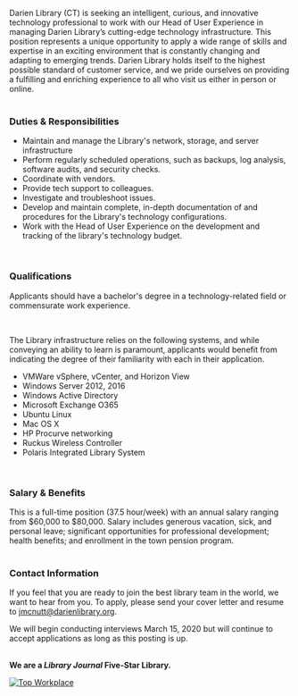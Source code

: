 Darien Library (CT) is seeking an intelligent, curious, and innovative technology professional to work with our Head of User Experience in managing Darien Library’s cutting-edge technology infrastructure. This position represents a unique opportunity to apply a wide range of skills and expertise in an exciting environment that is constantly changing and adapting to emerging trends. Darien Library holds itself to the highest possible standard of customer service, and we pride ourselves on providing a fulfilling and enriching experience to all who visit us either in person or online.
<br />
<br />

### Duties & Responsibilities
* Maintain and manage the Library's network, storage, and server infrastructure
* Perform regularly scheduled operations, such as backups, log analysis, software audits, and security checks.
* Coordinate with vendors.
* Provide tech support to colleagues.
* Investigate and troubleshoot issues.
* Develop and maintain complete, in-depth documentation of and procedures for the Library's technology configurations.
* Work with the Head of User Experience on the development and tracking of the library's technology budget.
<br />

### Qualifications
Applicants should have a bachelor's degree in a technology-related field or commensurate work experience.

<br />

The Library infrastructure relies on the following systems, and while conveying an ability to learn is paramount, applicants would benefit from indicating the degree of their familiarity with each in their application.

* VMWare vSphere, vCenter, and Horizon View
* Windows Server 2012, 2016
* Windows Active Directory
* Microsoft Exchange O365
* Ubuntu Linux
* Mac OS X
* HP Procurve networking
* Ruckus Wireless Controller
* Polaris Integrated Library System

<br />

### Salary & Benefits
This is a full-time position (37.5 hour/week) with an annual salary ranging from $60,000 to $80,000. Salary includes generous vacation, sick, and personal leave; significant opportunities for professional development; health benefits; and enrollment in the town pension program. 
<br />
<br />

### Contact Information
If you feel that you are ready to join the best library team in the world, we want to hear from you. To apply, please send your cover letter and resume to [jmcnutt@darienlibrary.org](mailto:jmcnutt@darienlibrary.org "James McNutt").

We will begin conducting interviews March 15, 2020 but will continue to accept applications as long as this posting is up.
<br />
<br />

**We are a _Library Journal_ Five-Star Library.**

<div class="row margin-bottom-20">
<div class="col-md-3">
<a href="https://dar.to/2Re2Gd7"><img class="img-responsive" src="/uploads/logos/2018_top_places_to_work_award.jpg" alt="Top Workplace" /></a>
</div>
</div>